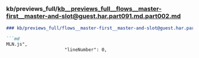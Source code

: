 ### kb/previews_full/kb__previews_full__flows__master-first__master-and-slot@guest.har.part091.md.part002.md

```md
### kb/previews_full/flows__master-first__master-and-slot@guest.har.part091.md (part 002)

```md
MLN.js",
                      "lineNumber": 0,
                     
```

```

```

